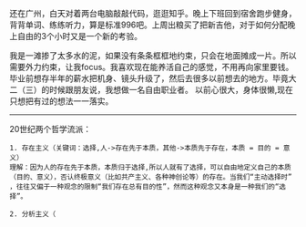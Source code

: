 还在广州，白天对着两台电脑敲敲代码，逛逛知乎。晚上下班回到宿舍跑步健身，背背单词、练练听力，算是标准996吧。上周出粮买了把新吉他，对于如何分配晚上自由的3个小时又是一个新的考验。

我是一滩掺了太多水的泥，如果没有条条框框地约束，只会在地面摊成一片。所以需要外力约束，让我focus。我喜欢现在能养活自己的感觉，不用再向家里要钱。
毕业前想存半年的薪水把机身、镜头升级了，然后去很多以前想去的地方。毕竟大二（三）的时候跟朋友说，我想做一名自由职业者。
以前心很大，身体很懒,现在只想把有过的想法一一落实。



------
20世纪两个哲学流派：
~~~
1. 存在主义（关键词：选择,人->存在先于本质，其他->本质先于存在，本质 = 目的 = 意义）
理解：因为人的存在先于本质，本质归于选择,所以人就有了选择，可以自由地定义自己的本质（目的、意义），否认终极意义（比如共产主义、各种神创论等）的存在。当我们“主动选择时” ，往往又偏于一种观念的限制“我们存在总有目的性”，然而这种观念又本身是一种我们的“选择”。
~~~

~~~
2. 分析主义（

~~~
